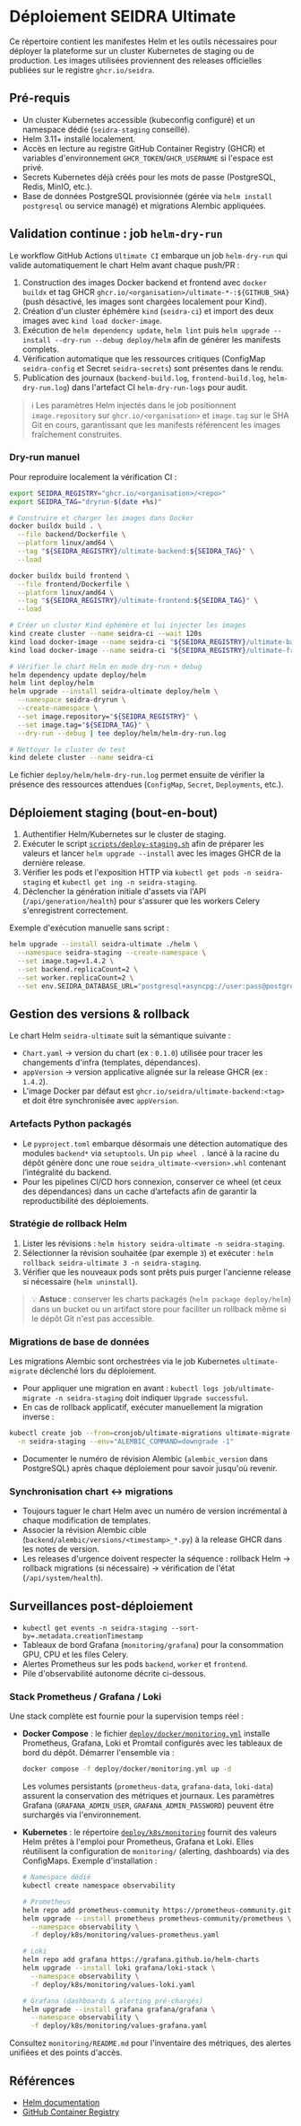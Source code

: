 # Déploiement SEIDRA Ultimate

Ce répertoire contient les manifestes Helm et les outils nécessaires pour déployer la plateforme sur un cluster Kubernetes de staging ou de production. Les images utilisées proviennent des releases officielles publiées sur le registre `ghcr.io/seidra`.

## Pré-requis

- Un cluster Kubernetes accessible (kubeconfig configuré) et un namespace dédié (`seidra-staging` conseillé).
- Helm 3.11+ installé localement.
- Accès en lecture au registre GitHub Container Registry (GHCR) et variables d'environnement `GHCR_TOKEN`/`GHCR_USERNAME` si l'espace est privé.
- Secrets Kubernetes déjà créés pour les mots de passe (PostgreSQL, Redis, MinIO, etc.).
- Base de données PostgreSQL provisionnée (gérée via `helm install postgresql` ou service managé) et migrations Alembic appliquées.

## Validation continue : job `helm-dry-run`

Le workflow GitHub Actions `Ultimate CI` embarque un job `helm-dry-run` qui valide automatiquement le chart Helm avant chaque push/PR :

1. Construction des images Docker backend et frontend avec `docker buildx` et tag GHCR `ghcr.io/<organisation>/ultimate-*-:${GITHUB_SHA}` (push désactivé, les images sont chargées localement pour Kind).
2. Création d'un cluster éphémère `kind` (`seidra-ci`) et import des deux images avec `kind load docker-image`.
3. Exécution de `helm dependency update`, `helm lint` puis `helm upgrade --install --dry-run --debug deploy/helm` afin de générer les manifests complets.
4. Vérification automatique que les ressources critiques (ConfigMap `seidra-config` et Secret `seidra-secrets`) sont présentes dans le rendu.
5. Publication des journaux (`backend-build.log`, `frontend-build.log`, `helm-dry-run.log`) dans l'artefact CI `helm-dry-run-logs` pour audit.

> ℹ️ Les paramètres Helm injectés dans le job positionnent `image.repository` sur `ghcr.io/<organisation>` et `image.tag` sur le SHA Git en cours, garantissant que les manifests référencent les images fraîchement construites.

### Dry-run manuel

Pour reproduire localement la vérification CI :

```bash
export SEIDRA_REGISTRY="ghcr.io/<organisation>/<repo>"
export SEIDRA_TAG="dryrun-$(date +%s)"

# Construire et charger les images dans Docker
docker buildx build . \
  --file backend/Dockerfile \
  --platform linux/amd64 \
  --tag "${SEIDRA_REGISTRY}/ultimate-backend:${SEIDRA_TAG}" \
  --load

docker buildx build frontend \
  --file frontend/Dockerfile \
  --platform linux/amd64 \
  --tag "${SEIDRA_REGISTRY}/ultimate-frontend:${SEIDRA_TAG}" \
  --load

# Créer un cluster Kind éphémère et lui injecter les images
kind create cluster --name seidra-ci --wait 120s
kind load docker-image --name seidra-ci "${SEIDRA_REGISTRY}/ultimate-backend:${SEIDRA_TAG}"
kind load docker-image --name seidra-ci "${SEIDRA_REGISTRY}/ultimate-frontend:${SEIDRA_TAG}"

# Vérifier le chart Helm en mode dry-run + debug
helm dependency update deploy/helm
helm lint deploy/helm
helm upgrade --install seidra-ultimate deploy/helm \
  --namespace seidra-dryrun \
  --create-namespace \
  --set image.repository="${SEIDRA_REGISTRY}" \
  --set image.tag="${SEIDRA_TAG}" \
  --dry-run --debug | tee deploy/helm/helm-dry-run.log

# Nettoyer le cluster de test
kind delete cluster --name seidra-ci
```

Le fichier `deploy/helm/helm-dry-run.log` permet ensuite de vérifier la présence des ressources attendues (`ConfigMap`, `Secret`, `Deployments`, etc.).

## Déploiement staging (bout-en-bout)

1. Authentifier Helm/Kubernetes sur le cluster de staging.
2. Exécuter le script [`scripts/deploy-staging.sh`](../scripts/deploy-staging.sh) afin de préparer les valeurs et lancer `helm upgrade --install` avec les images GHCR de la dernière release.
3. Vérifier les pods et l'exposition HTTP via `kubectl get pods -n seidra-staging` et `kubectl get ing -n seidra-staging`.
4. Déclencher la génération initiale d'assets via l'API (`/api/generation/health`) pour s'assurer que les workers Celery s'enregistrent correctement.

Exemple d'exécution manuelle sans script :

```bash
helm upgrade --install seidra-ultimate ./helm \
  --namespace seidra-staging --create-namespace \
  --set image.tag=v1.4.2 \
  --set backend.replicaCount=2 \
  --set worker.replicaCount=2 \
  --set env.SEIDRA_DATABASE_URL="postgresql+asyncpg://user:pass@postgres:5432/seidra"
```

## Gestion des versions & rollback

Le chart Helm `seidra-ultimate` suit la sémantique suivante :

- `Chart.yaml` → version du chart (ex : `0.1.0`) utilisée pour tracer les changements d'infra (templates, dépendances).
- `appVersion` → version applicative alignée sur la release GHCR (ex : `1.4.2`).
- L'image Docker par défaut est `ghcr.io/seidra/ultimate-backend:<tag>` et doit être synchronisée avec `appVersion`.

### Artefacts Python packagés

- Le `pyproject.toml` embarque désormais une détection automatique des modules `backend*` via `setuptools`. Un `pip wheel .` lancé à la racine du dépôt génère donc une roue `seidra_ultimate-<version>.whl` contenant l’intégralité du backend.
- Pour les pipelines CI/CD hors connexion, conserver ce wheel (et ceux des dépendances) dans un cache d’artefacts afin de garantir la reproductibilité des déploiements.

### Stratégie de rollback Helm

1. Lister les révisions : `helm history seidra-ultimate -n seidra-staging`.
2. Sélectionner la révision souhaitée (par exemple `3`) et exécuter : `helm rollback seidra-ultimate 3 -n seidra-staging`.
3. Vérifier que les nouveaux pods sont prêts puis purger l'ancienne release si nécessaire (`helm uninstall`).

> 💡 **Astuce** : conserver les charts packagés (`helm package deploy/helm`) dans un bucket ou un artifact store pour faciliter un rollback même si le dépôt Git n'est pas accessible.

### Migrations de base de données

Les migrations Alembic sont orchestrées via le job Kubernetes `ultimate-migrate` déclenché lors du déploiement.

- Pour appliquer une migration en avant : `kubectl logs job/ultimate-migrate -n seidra-staging` doit indiquer `Upgrade successful`.
- En cas de rollback applicatif, exécuter manuellement la migration inverse :

```bash
kubectl create job --from=cronjob/ultimate-migrations ultimate-migrate-rollback \
  -n seidra-staging --env="ALEMBIC_COMMAND=downgrade -1"
```

- Documenter le numéro de révision Alembic (`alembic_version` dans PostgreSQL) après chaque déploiement pour savoir jusqu'où revenir.

### Synchronisation chart ↔ migrations

- Toujours taguer le chart Helm avec un numéro de version incrémental à chaque modification de templates.
- Associer la révision Alembic cible (`backend/alembic/versions/<timestamp>_*.py`) à la release GHCR dans les notes de version.
- Les releases d'urgence doivent respecter la séquence : rollback Helm → rollback migrations (si nécessaire) → vérification de l'état (`/api/system/health`).

## Surveillances post-déploiement

- `kubectl get events -n seidra-staging --sort-by=.metadata.creationTimestamp`
- Tableaux de bord Grafana (`monitoring/grafana`) pour la consommation GPU, CPU et les files Celery.
- Alertes Prometheus sur les pods `backend`, `worker` et `frontend`.
- Pile d'observabilité autonome décrite ci-dessous.

### Stack Prometheus / Grafana / Loki

Une stack complète est fournie pour la supervision temps réel :

- **Docker Compose** : le fichier [`deploy/docker/monitoring.yml`](docker/monitoring.yml) installe Prometheus, Grafana, Loki et Promtail configurés avec les tableaux de bord du dépôt. Démarrer l'ensemble via :

  ```bash
  docker compose -f deploy/docker/monitoring.yml up -d
  ```

  Les volumes persistants (`prometheus-data`, `grafana-data`, `loki-data`) assurent la conservation des métriques et journaux. Les paramètres Grafana (`GRAFANA_ADMIN_USER`, `GRAFANA_ADMIN_PASSWORD`) peuvent être surchargés via l'environnement.

- **Kubernetes** : le répertoire [`deploy/k8s/monitoring`](k8s/monitoring) fournit des valeurs Helm prêtes à l'emploi pour Prometheus, Grafana et Loki. Elles réutilisent la configuration de `monitoring/` (alerting, dashboards) via des ConfigMaps. Exemple d'installation :

  ```bash
  # Namespace dédié
  kubectl create namespace observability

  # Prometheus
  helm repo add prometheus-community https://prometheus-community.github.io/helm-charts
  helm upgrade --install prometheus prometheus-community/prometheus \
    --namespace observability \
    -f deploy/k8s/monitoring/values-prometheus.yaml

  # Loki
  helm repo add grafana https://grafana.github.io/helm-charts
  helm upgrade --install loki grafana/loki-stack \
    --namespace observability \
    -f deploy/k8s/monitoring/values-loki.yaml

  # Grafana (dashboards & alerting pré-chargés)
  helm upgrade --install grafana grafana/grafana \
    --namespace observability \
    -f deploy/k8s/monitoring/values-grafana.yaml
  ```

Consultez `monitoring/README.md` pour l'inventaire des métriques, des alertes unifiées et des points d'accès.

## Références

- [Helm documentation](https://helm.sh/docs/)
- [GitHub Container Registry](https://docs.github.com/en/packages/working-with-a-github-packages-registry/working-with-the-container-registry)
